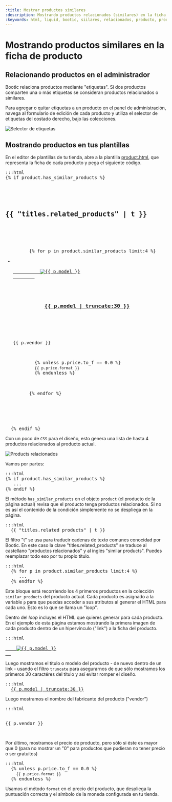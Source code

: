 ```yaml
---
:title: Mostrar productos similares
:description: Mostrando productos relacionados (similares) en la ficha de un producto
:keywords: html, liquid, bootic, siilares, relacionados, producto, productos
---
```

# Mostrando productos similares en la ficha de producto

## Relacionando productos en el administrador

Bootic relaciona productos mediante "etiquetas". Si dos productos comparten una o más etiquetas se consideran productos relacionados o similares.

Para agregar o quitar etiquetas a un producto en el panel de administración, navega al formulario de edición de cada producto y utiliza el selector de etiquetas del costado derecho, bajo las colecciones.

<img src="<%= img('/img/themes/tag-selector.png').url %>" alt="Selector de etiquetas" />

## Mostrando productos en tus plantillas

En el editor de plantillas de tu tienda, abre a la plantilla <a href="/es/themes/product">product.html</a>, que representa la ficha de cada producto y pega el siguiente código.

<pre>:::html
{% if product.has_similar_products %}
  <div id="similares">
    
    <h2 class="titulo">{{ "titles.related_products" | t }}</h2>

    <ul class="collection clearfix">
      {% for p in product.similar_products limit:4 %}
      <li class="item-{{ forloop.index + 1 }} clearfix">
        <a href="{{ p.url }}" title="{{ p.model }}">
          <img src="{{ p.first_image.thumbnail }}" alt="{{ p.model }}" />
        </a>

        <h3 class="product-model">
          <a href="{{ p.url }}" title="{{ p.model }}">{{ p.model | truncate:30 }}</a>
        </h3>
        
        <p class="product-vendor">{{ p.vendor }}</p>
        
        {% unless p.price.to_f == 0.0 %}
        <small class="product-price">{{ p.price.format }}</small>
        {% endunless %}

      </li>
      {% endfor %}
    </ul>

  </div><!-- /similares -->
  {% endif %}
</pre>

Con un poco de <code>CSS</code> para el diseño, esto genera una lista de hasta 4 productos relacionados al producto actual.

<img src="<%= img('/img/themes/similar-products.png').thumb('x200').url %>" alt="Products relacionados" class="framed" />

Vamos por partes:

<pre>:::html
{% if product.has_similar_products %}
   ...
{% endif %}
</pre>

El método <code>has_similar_products</code> en el objeto <code>product</code> (el producto de la página actual) revisa que el producto tenga productos relacionados. Si no es así el contenido de la condición simplemente no se despliega en la página.

<pre>:::html
  {{ "titles.related_products" | t }}
</pre>

El filtro "t" se usa para traducir cadenas de texto comunes conocidad por Bootic. En este caso la clave "titles.related_products" se traduce al castellano "productos relacionados" y al inglés "similar products". Puedes reemplazar todo eso por tu propio título.

<pre>:::html
  {% for p in product.similar_products limit:4 %}
     ...
  {% endfor %}
</pre>

Este bloque está recorriendo los 4 primeros productos en la colección <code>similar_products</code> del producto actual. Cada producto es asignado a la variable <code>p</code> para que puedas acceder a sus atributos al generar el HTML para cada uno. Esto es lo que se llama un "loop".

Dentro del <em>loop</em> incluyes el HTML que quieres generar para cada producto. En el ejemplo de esta página estamos mostrando la primera imagen de cada producto dentro de un hipervínculo ("link") a la ficha del producto.

<pre>:::html
  <a href="{{ p.url }}" title="{{ p.model }}">
    <img src="{{ p.first_image.thumbnail }}" alt="{{ p.model }}" />
  </a>
</pre>

Luego mostramos el título o modelo del producto - de nuevo dentro de un link - usando el filtro <code>truncate</code> para asegurarnos de que sólo mostramos los primeros 30 caractéres del título y así evitar romper el diseño.

<pre>:::html
  <a href="{{ p.url }}" title="{{ p.model }}">{{ p.model | truncate:30 }}</a>
</pre>

Luego mostramos el nombre del fabricante del producto ("vendor")

<pre>:::html
  <p class="product-vendor">{{ p.vendor }}</p>
</pre>

Por último, mostramos el precio de producto, pero sólo si éste es mayor que 0 (para no mostrar un "0" para productos que pudieran no tener precio o ser gratuitos)

<pre>:::html
  {% unless p.price.to_f == 0.0 %}
    <small class="product-price">{{ p.price.format }}</small>
  {% endunless %}
</pre>

Usamos el método <code>format</code> en el precio del producto, que despliega la puntuación correcta y el símbolo de la moneda configurada en tu tienda.
